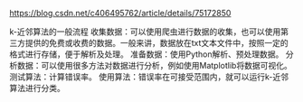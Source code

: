 https://blog.csdn.net/c406495762/article/details/75172850


k-近邻算法的一般流程
收集数据：可以使用爬虫进行数据的收集，也可以使用第三方提供的免费或收费的数据。一般来讲，数据放在txt文本文件中，按照一定的格式进行存储，便于解析及处理。
准备数据：使用Python解析、预处理数据。
分析数据：可以使用很多方法对数据进行分析，例如使用Matplotlib将数据可视化。
测试算法：计算错误率。
使用算法：错误率在可接受范围内，就可以运行k-近邻算法进行分类。


